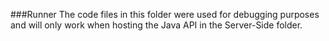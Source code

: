 ###Runner
The code files in this folder were used for debugging purposes and will only work when hosting the Java API in the Server-Side folder.

